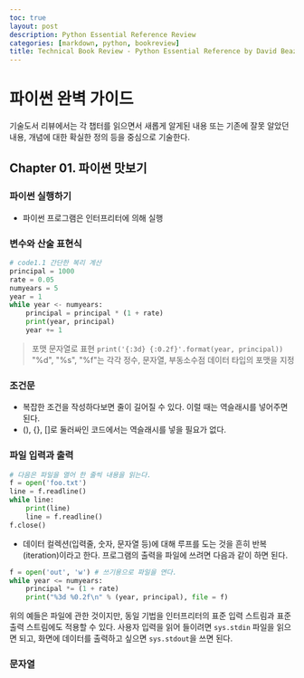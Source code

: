 ```yaml
---
toc: true
layout: post
description: Python Essential Reference Review
categories: [markdown, python, bookreview]
title: Technical Book Review - Python Essential Reference by David Beazley
---
```

# 파이썬 완벽 가이드
기술도서 리뷰에서는 각 챕터를 읽으면서 새롭게 알게된 내용 또는 기존에 잘못 알았던 내용, 개념에 대한 확실한 정의 등을 중심으로 기술한다.
## Chapter 01. 파이썬 맛보기
### 파이썬 실행하기
- 파이썬 프로그램은 인터프리터에 의해 실행

### 변수와 산술 표현식
``` python
# code1.1 간단한 복리 계산
principal = 1000
rate = 0.05
numyears = 5
year = 1
while year <- numyears:
    principal = principal * (1 + rate)
    print(year, principal)
    year += 1
```
> 포맷 문자열로 표현
`print('{:3d} {:0.2f}'.format(year, principal))`
"%d", "%s", "%f"는 각각 정수, 문자열, 부동소수점 데이터 타입의 포맷을 지정

### 조건문
- 복잡한 조건을 작성하다보면 줄이 길어질 수 있다. 이럴 때는 역슬래시를 넣어주면 된다.
- (), {}, []로 둘러싸인 코드에서는 역슬래시를 넣을 필요가 없다.

### 파일 입력과 출력
```python
# 다음은 파일을 열어 한 줄씩 내용을 읽는다.
f = open('foo.txt')
line = f.readline()
while line:
    print(line)
    line = f.readline()
f.close()
```
- 데이터 컬렉션(입력줄, 숫자, 문자열 등)에 대해 루프를 도는 것을 흔히 반복(iteration)이라고 한다. 
프로그램의 출력을 파일에 쓰려면 다음과 같이 하면 된다.
```python
f = open('out', 'w') # 쓰기용으로 파일을 연다.
while year <= numyears:
    principal *= (1 + rate)
    print("%3d %0.2f\n" % (year, principal), file = f)
```
위의 예들은 파일에 관한 것이지만, 동일 기법을 인터프리터의 표준 입력 스트림과 표준 출력 스트림에도 적용할 수 있다.
사용자 입력을 읽어 들이려면 `sys.stdin` 파일을 읽으면 되고, 화면에 데이터를 출력하고 싶으면 `sys.stdout`을 쓰면 된다.

### 문자열